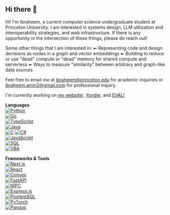 ## Hi there 👋

Hi! I'm Ibraheem, a current computer science undergraduate student at Princeton University. I am interested in systems design, LLM utilization and interoperability strategies, and web infrastructure. If there is any opportunity in the intersection of these things, please do reach out!

Some other things that I am interested in:
➼ Representing code and design decisions as nodes in a graph and vector embeddings
➼ Building to reduce or use "dead" compute or "dead" memory for shared compute and serverless
➼ Ways to measure "similarity" between arbitrary and graph-like data sources

Feel free to email me at ibraheem@princeton.edu for academic inquiries or ibraheem.amin2@gmail.com for professional inquiry.


I'm currently working on [my website!](https://ibraheemamin.dev), [Yonder](https://tryyonder.com/), and [EVAL!](https://evalgaming.com)

**Languages**  
[![Python](https://img.shields.io/badge/Python-3776AB?style=for-the-badge&logo=python&logoColor=white)](https://www.python.org/)  
[![Go](https://img.shields.io/badge/Go-00ADD8?style=for-the-badge&logo=go&logoColor=white)](https://go.dev/)  
[![TypeScript](https://img.shields.io/badge/TypeScript-3178C6?style=for-the-badge&logo=typescript&logoColor=white)](https://www.typescriptlang.org/)  
[![Java](https://img.shields.io/badge/Java-ED8B00?style=for-the-badge&logo=openjdk&logoColor=white)](https://www.java.com/)  
[![C](https://img.shields.io/badge/C-A8B9CC?style=for-the-badge&logo=c&logoColor=white)](https://en.wikipedia.org/wiki/C_(programming_language))  
[![C#](https://img.shields.io/badge/C%23-239120?style=for-the-badge&logo=csharp&logoColor=white)](https://learn.microsoft.com/en-us/dotnet/csharp/)  
[![JavaScript](https://img.shields.io/badge/JavaScript-F7DF1E?style=for-the-badge&logo=javascript&logoColor=black)](https://developer.mozilla.org/en-US/docs/Web/JavaScript)  
[![SQL](https://img.shields.io/badge/SQL-4479A1?style=for-the-badge&logo=postgresql&logoColor=white)](https://www.postgresql.org/)  
[![VBA](https://img.shields.io/badge/VBA-217346?style=for-the-badge&logo=microsoft-excel&logoColor=white)](https://learn.microsoft.com/en-us/office/vba/library-reference/concepts/getting-started-with-vba-in-office)

**Frameworks & Tools**  
[![Next.js](https://img.shields.io/badge/Next.js-000000?style=for-the-badge&logo=nextdotjs&logoColor=white)](https://nextjs.org/)  
[![React](https://img.shields.io/badge/React-20232A?style=for-the-badge&logo=react&logoColor=61DAFB)](https://react.dev/)  
[![Convex](https://img.shields.io/badge/Convex-1E1E1E?style=for-the-badge&logoColor=white)](https://convex.dev/)  
[![FastAPI](https://img.shields.io/badge/FastAPI-009688?style=for-the-badge&logo=fastapi&logoColor=white)](https://fastapi.tiangolo.com/)  
[![tRPC](https://img.shields.io/badge/tRPC-2596BE?style=for-the-badge&logo=trpc&logoColor=white)](https://trpc.io/)  
[![Express.js](https://img.shields.io/badge/Express.js-404D59?style=for-the-badge)](https://expressjs.com/)  
[![PostgreSQL](https://img.shields.io/badge/PostgreSQL-336791?style=for-the-badge&logo=postgresql&logoColor=white)](https://www.postgresql.org/)  
[![PyTorch](https://img.shields.io/badge/PyTorch-EE4C2C?style=for-the-badge&logo=pytorch&logoColor=white)](https://pytorch.org/)  
[![Pandas](https://img.shields.io/badge/Pandas-150458?style=for-the-badge&logo=pandas&logoColor=white)](https://pandas.pydata.org/)  
